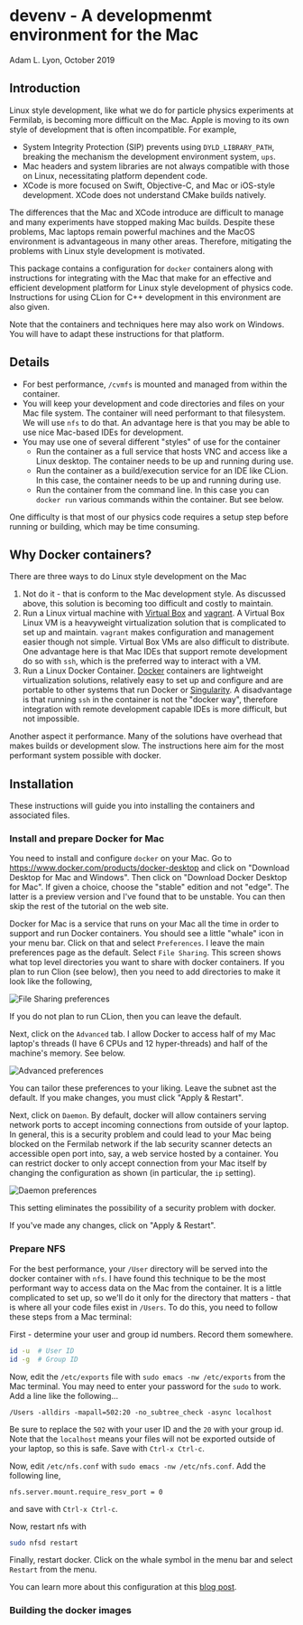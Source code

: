 # devenv - A developmenmt environment for the Mac
Adam L. Lyon, October 2019

## Introduction
Linux style development, like what we do for particle physics experiments at Fermilab, is becoming more difficult on the Mac. Apple is moving to its own style of development that is often incompatible. For example,
* System Integrity Protection (SIP) prevents using `DYLD_LIBRARY_PATH`, breaking the mechanism the development environment system, `ups`.
* Mac headers and system libraries are not always compatible with those on Linux, necessitating platform dependent code.
* XCode is more focused on Swift, Objective-C, and Mac or iOS-style development. XCode does not understand CMake builds natively. 

The differences that the Mac and XCode introduce are difficult to manage and many experiments have stopped making Mac builds. Despite these problems, Mac laptops remain powerful machines and the MacOS environment is advantageous in many other areas. Therefore, mitigating the problems with Linux style development is motivated.

This package contains a configuration for `docker` containers along with instructions for integrating with the Mac that make for an effective and efficient development platform for Linux style development of physics code. Instructions for using CLion for C++ development in this environment are also given.  

Note that the containers and techniques here may also work on Windows. You will have to adapt these instructions for that platform. 

## Details

* For best performance, `/cvmfs` is mounted and managed from within the container.
* You will keep your development and code directories and files on your Mac file system. The container will need performant to that filesystem. We will use `nfs` to do that. An advantage here is that you may be able to use nice Mac-based IDEs for development.  
* You may use one of several different "styles" of use for the container
  * Run the container as a full service that hosts VNC and access like a Linux desktop. The container needs to be up and running during use. 
  * Run the container as a build/execution service for an IDE like CLion. In this case, the container needs to be up and running during use.
  * Run the container from the command line. In this case you can `docker run` various commands within the container. But see below. 
  
One difficulty is that most of our physics code requires a setup step before running or building, which may be time consuming.  

## Why Docker containers?

There are three ways to do Linux style development on the Mac

1. Not do it - that is conform to the Mac development style. As discussed above, this solution is becoming too difficult and costly to maintain.
1. Run a Linux virtual machine with [Virtual Box](https://www.virtualbox.org) and [vagrant](https://www.vagrantup.com). A Virtual Box Linux VM is a heavyweight virtualization solution that is complicated to set up and maintain. `vagrant` makes configuration and management easier though not simple. Virtual Box VMs are also difficult to distribute. One advantage here is that Mac IDEs that support remote development do so with `ssh`, which is the preferred way to interact with a VM. 
1. Run a Linux Docker Container. [Docker](https://www.docker.com) containers are lightweight virtualization solutions, relatively easy to set up and configure and are portable to other systems that run Docker or [Singularity](https://sylabs.io). A disadvantage is that running `ssh` in the container is not the "docker way", therefore integration with remote development capable IDEs is more difficult, but not impossible. 

Another aspect it performance. Many of the solutions have overhead that makes builds or development slow. The instructions here aim for the most performant system possible with docker. 


## Installation

These instructions will guide you into installing the containers and associated files.

### Install and prepare Docker for Mac

You need to install and configure `docker` on your Mac. Go to https://www.docker.com/products/docker-desktop and click on "Download Desktop for Mac and Windows". Then click on "Download Docker Desktop for Mac". If given a choice, choose the "stable" edition and not "edge". The latter is a preview version and I've found that to be unstable. You can then skip the rest of the tutorial on the web site. 

Docker for Mac is a service that runs on your Mac all the time in order to support and run Docker containers. You should see a little "whale" icon in your menu bar. Click on that and select `Preferences`. I leave the main preferences page as the default. Select `File Sharing`. This screen shows what top level directories you want to share with docker containers. If you plan to run Clion (see below), then you need to add directories to make it look like the following,

![File Sharing preferences](documentation/filesharing.png)

If you do not plan to run CLion, then you can leave the default. 

Next, click on the `Advanced` tab. I allow Docker to access half of my Mac laptop's threads (I have 6 CPUs and 12 hyper-threads) and half of the machine's memory. See below.

![Advanced preferences](documentation/advanced.png)

You can tailor these preferences to your liking. Leave the subnet ast the default. If you make changes, you must click "Apply & Restart".

Next, click on `Daemon`. By default, docker will allow containers serving network ports to accept incoming connections from outside of your laptop. In general, this is a security problem and could lead to your Mac being blocked on the Fermilab network if the lab security scanner detects an accessible open port into, say, a web service hosted by a container. You can restrict docker to only accept connection from your Mac itself by changing the configuration as shown (in particular, the `ip` setting). 

![Daemon preferences](documentation/daemon.png)

This setting eliminates the possibility of a security problem with docker. 

If you've made any changes, click on "Apply & Restart". 

### Prepare NFS

For the best performance, your `/User` directory will be served into the docker container with `nfs`. I have found this technique to be the most performant way to access data on the Mac from the container. It is a little complicated to set up, so we'll do it only for the directory that matters - that is where all your code files exist in `/Users`. To do this, you need to follow these steps from a Mac terminal:

First - determine your user and group id numbers. Record them somewhere. 
```bash
id -u  # User ID
id -g  # Group ID
```

Now, edit the `/etc/exports` file with `sudo emacs -nw /etc/exports` from the Mac terminal. You may need to enter your password for the `sudo` to work. Add a line like the following...

 ```
/Users -alldirs -mapall=502:20 -no_subtree_check -async localhost
```
 
 Be sure to replace the `502` with your user ID and the `20` with your group id. Note that the `localhost` means your files will not be exported outside of your laptop, so this is safe. Save with `Ctrl-x Ctrl-c`. 
 
 Now, edit `/etc/nfs.conf` with `sudo emacs -nw /etc/nfs.conf`. Add the following line,
 ```
nfs.server.mount.require_resv_port = 0
```

and save with `Ctrl-x Ctrl-c`.

Now, restart nfs with 
```bash
sudo nfsd restart
```

Finally, restart docker. Click on the whale symbol in the menu bar and select `Restart` from the menu. 

You can learn more about this configuration at this [blog post](https://medium.com/@sean.handley/how-to-set-up-docker-for-mac-with-native-nfs-145151458adc). 

### Building the docker images

